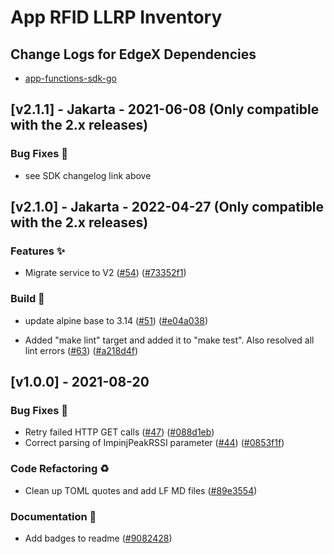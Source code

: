 # App RFID LLRP Inventory 

<a name="x.y.z"></a>

## Change Logs for EdgeX Dependencies

- [app-functions-sdk-go](https://github.com/edgexfoundry/app-functions-sdk-go/blob/jakarta/CHANGELOG.md)

## [v2.1.1] - Jakarta - 2021-06-08 (Only compatible with the 2.x releases)

### Bug Fixes 🐛

- see SDK changelog link above

## [v2.1.0] - Jakarta - 2022-04-27 (Only compatible with the 2.x releases)

### Features ✨
- Migrate service to V2 ([#54](https://github.com/edgexfoundry/app-rfid-llrp-inventory/issues/54)) ([#73352f1](https://github.com/edgexfoundry/app-rfid-llrp-inventory/commits/73352f1))
### Build 👷
- update alpine base to 3.14 ([#51](https://github.com/edgexfoundry/app-rfid-llrp-inventory/issues/51)) ([#e04a038](https://github.com/edgexfoundry/app-rfid-llrp-inventory/commits/e04a038))

- Added "make lint" target  and added it to "make test". Also resolved all lint errors ([#63](https://github.com/edgexfoundry/app-rfid-llrp-inventory/issues/63)) ([#a218d4f](https://github.com/edgexfoundry/app-rfid-llrp-inventory/commits/a218d4f))

  <a name="v1.0.0"></a>

## [v1.0.0] - 2021-08-20
### Bug Fixes 🐛
- Retry failed HTTP GET calls ([#47](https://github.com/edgexfoundry/app-rfid-llrp-inventory/issues/47)) ([#088d1eb](https://github.com/edgexfoundry/app-rfid-llrp-inventory/commits/088d1eb))
- Correct parsing of ImpinjPeakRSSI parameter ([#44](https://github.com/edgexfoundry/app-rfid-llrp-inventory/issues/44)) ([#0853f1f](https://github.com/edgexfoundry/app-rfid-llrp-inventory/commits/0853f1f))
### Code Refactoring ♻
- Clean up TOML quotes and add LF MD files ([#89e3554](https://github.com/edgexfoundry/app-rfid-llrp-inventory/commits/89e3554))
### Documentation 📖
- Add badges to readme ([#9082428](https://github.com/edgexfoundry/app-rfid-llrp-inventory/commits/9082428))

